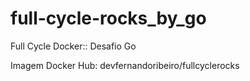 # full-cycle-rocks_by_go
Full Cycle Docker:: Desafio Go

Imagem Docker Hub: devfernandoribeiro/fullcyclerocks
